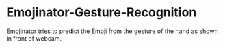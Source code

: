 # Emojinator-Gesture-Recognition

Emojinator tries to predict the Emoji from the gesture of the hand as shown in front of webcam.
